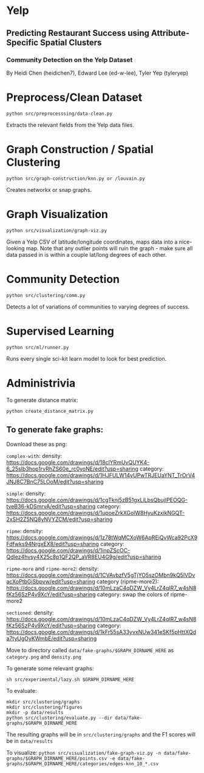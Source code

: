 # Yelp
## Predicting Restaurant Success using Attribute-Specific Spatial Clusters
### Community Detection on the Yelp Dataset
By Heidi Chen (heidichen7), Edward Lee (ed-w-lee), Tyler Yep (tyleryep)  

# Preprocess/Clean Dataset
```
python src/preprocesssing/data-clean.py
```
Extracts the relevant fields from the Yelp data files.

# Graph Construction / Spatial Clustering
```
python src/graph-construction/knn.py or /louvain.py
```
Creates networkx or snap graphs.

# Graph Visualization
```
python src/visualization/graph-viz.py
```

Given a Yelp CSV of latitude/longitude coordinates, maps data into a nice-looking map.
Note that any outlier points will ruin the graph - make sure all data passed in is within a couple lat/long degrees of each other.

# Community Detection
```
python src/clustering/comm.py
```
Detects a lot of variations of communities to varying degrees of success.

# Supervised Learning
```
python src/ml/runner.py
```
Runs every single sci-kit learn model to look for best prediction.

# Administrivia

To generate distance matrix:
```
python create_distance_matrix.py
```

To generate fake graphs:
---
Download these as png:

`complex-with`:
density: https://docs.google.com/drawings/d/18clYRmUvQUYK4-6_25sIb3hop1rvRhZS60e_rc0yoNE/edit?usp=sharing
category: https://docs.google.com/drawings/d/1HJFULW14yUPwTRJEUaYNT_TrOrV4JNJ8C7BnC75LOoM/edit?usp=sharing

`simple`:
density: https://docs.google.com/drawings/d/1cgTknj5zB51gxLiLbsQbujIPEOQG-tveB36-kDSmrvA/edit?usp=sharing
category: https://docs.google.com/drawings/d/1upoeZrkXGolW8HyuKzxikNGQT-2xSH2Z5NQ8yNVYZCM/edit?usp=sharing

`ripme`:
density: https://docs.google.com/drawings/d/1z78tWqMCXoW6ApREiQvWca92PcX9Fdfwks94NrgxEX8/edit?usp=sharing
category: https://docs.google.com/drawings/d/1inpZScOC-Qdlez4hvsy4X25c8p1QF2QP_aVR8EU4G9g/edit?usp=sharing

`ripme-more` and `ripme-more2`:
density: https://docs.google.com/drawings/d/1CVAvbzfV5gTjYO5szOMbn9kQ5lVDvacXoPtbGjSbpvw/edit?usp=sharing
category (ripme-more2): https://docs.google.com/drawings/d/10mLzaC4qDZW_Vy4LrZ4qIR7_w4sN8fKz56SzP4v9XcY/edit?usp=sharing
category: swap the colors of ripme-more2

`sectioned`:
density: https://docs.google.com/drawings/d/10mLzaC4qDZW_Vy4LrZ4qIR7_w4sN8fKz56SzP4v9XcY/edit?usp=sharing
category: https://docs.google.com/drawings/d/1kFr55sA33yvxNUw341eSKf5pHttXQda7tyUgOyKWmbE/edit?usp=sharing

Move to directory called `data/fake-graphs/$GRAPH_DIRNAME_HERE` as `category.png` and `density.png`

To generate some relevant graphs:
```
sh src/experimental/lazy.sh $GRAPH_DIRNAME_HERE
```

To evaluate:
```
mkdir src/clustering/graphs
mkdir src/clustering/figures
mkdir -p data/results
python src/clustering/evaluate.py --dir data/fake-graphs/$GRAPH_DIRNAME_HERE
```
The resulting graphs will be in `src/clustering/graphs` and the F1 scores will be in `data/results`

To visualize:
`python src/visualization/fake-graph-viz.py -n data/fake-graphs/$GRAPH_DIRNAME_HERE/points.csv -e data/fake-graphs/$GRAPH_DIRNAME_HERE/categories/edges-knn_10_*.csv`

